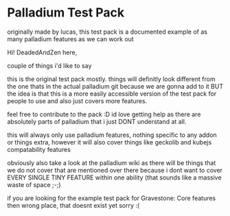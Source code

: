 # Palladium Test Pack
originally made by lucas, this test pack is a documented example of as many palladium features as we can work out


Hi! DeadedAndZen here,

couple of things i'd like to say

this is the original test pack mostly. things will definitly look different from the one thats in the actual palladium git because we are gonna add to it BUT the idea is that this is a more easily accessible version of the test pack for people to use and also just covers more features.

feel free to contribute to the pack :D id love getting help as there are absolutely parts of palladium that i just DONT understand at all.

this will always only use palladium features, nothing specific to any addon or things extra, however it will also cover things like geckolib and kubejs compatability features


obviously also take a look at the palladium wiki as there will be things that we do not cover that are mentioned over there because i dont want to cover EVERY SINGLE TINY FEATURE within one ability (that sounds like a massive waste of space ;-;)

if you are looking for the example test pack for Gravestone: Core features then wrong place, that doesnt exist yet sorry :(